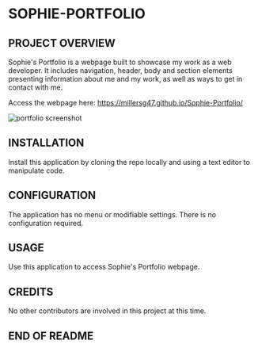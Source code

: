 # SOPHIE-PORTFOLIO

## PROJECT OVERVIEW
Sophie's Portfolio is a webpage built to showcase my work as a web developer. It includes navigation, header, body and section elements presenting information about me and my work, as well as ways to get in contact with me. 

Access the webpage here:  https://millersg47.github.io/Sophie-Portfolio/

![portfolio screenshot](./Assets/images/portfolio_screenshot.png)

## INSTALLATION

Install this application by cloning the repo locally and using a text editor to manipulate code. 

## CONFIGURATION

The application has no menu or modifiable settings. There is no configuration required. 

## USAGE

Use this application to access Sophie's Portfolio webpage. 

## CREDITS

No other contributors are involved in this project at this time. 

## END OF README
